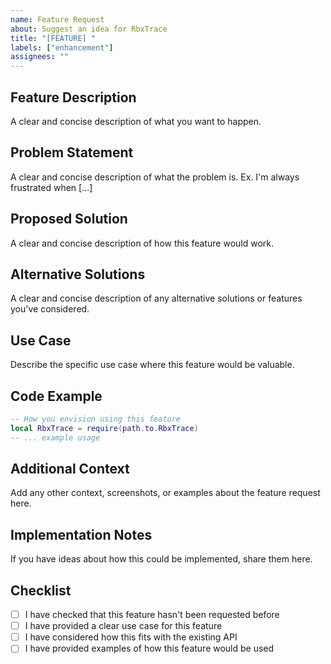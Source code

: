 ```yaml
---
name: Feature Request
about: Suggest an idea for RbxTrace
title: "[FEATURE] "
labels: ["enhancement"]
assignees: ""
---
```


## Feature Description

A clear and concise description of what you want to happen.

## Problem Statement

A clear and concise description of what the problem is. Ex. I'm always frustrated when [...]

## Proposed Solution

A clear and concise description of how this feature would work.

## Alternative Solutions

A clear and concise description of any alternative solutions or features you've considered.

## Use Case

Describe the specific use case where this feature would be valuable.

## Code Example

```lua
-- How you envision using this feature
local RbxTrace = require(path.to.RbxTrace)
-- ... example usage
```

## Additional Context

Add any other context, screenshots, or examples about the feature request here.

## Implementation Notes

If you have ideas about how this could be implemented, share them here.

## Checklist

- [ ] I have checked that this feature hasn't been requested before
- [ ] I have provided a clear use case for this feature
- [ ] I have considered how this fits with the existing API
- [ ] I have provided examples of how this feature would be used
